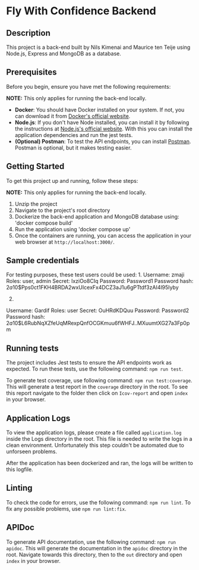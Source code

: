 # Fly With Confidence Backend

## Description

This project is a back-end built by Nils Kimenai and Maurice ten Teije
using Node.js, Express and MongoDB as a database.

## Prerequisites

Before you begin, ensure you have met the following requirements:

**NOTE:** This only applies for running the back-end locally.

- **Docker**: You should have Docker installed on your system. If not, you can
  download it from
  [Docker's official website](https://www.docker.com/products/docker-desktop/).
- **Node.js**: If you don't have Node installed, you can install it by following
  the instructions at
  [Node.js's official website](https://nodejs.org/en).
  With this you can install the application dependencies and run the jest tests.
- **(Optional) Postman**: To test the API endpoints, you can install
  [Postman](https://www.postman.com/downloads/). Postman is optional, but it
  makes testing easier.

## Getting Started

To get this project up and running, follow these steps:

**NOTE:** This only applies for running the back-end locally.

1. Unzip the project
2. Navigate to the project's root directory
3. Dockerize the back-end application and MongoDB database using: 'docker compose build'
4. Run the application using 'docker compose up'
5. Once the containers are running, you can access the application in your web
   browser at `http://localhost:3000/`.

## Sample credentials
For testing purposes, these test users could be used:
1.
Username: zmaji
Roles: user, admin
Secret: lxziOo8CIq
Password: Password1
Password hash: $2a$10$Pps0ct1FKH4BRDA2wxUIcexFx4DCZ3aJ1u6gPTtdf3zAI4l95Iyby

2.
Username: Gardif
Roles: user
Secret: OuHRdKDQuu
Password: Password2
Password hash: $2a$10$L6RubNqXZfeUqMRexpQnfOCGKmuu6fWHFJ..MXuumtXG27a3Fp0pm

## Running tests
The project includes Jest tests to ensure the API endpoints work as expected. To run these tests, use the following command:
`npm run test`.

To generate test coverage, use following command: `npm run test:coverage`. This will generate a test report in the `coverage` directory in the root. To see this report navigate to the folder then click on `Icov-report` and open `index` in your browser.

## Application Logs
To view the application logs, please create a file called `application.log` inside the Logs directory in the root. This file is needed to write the logs in a clean environment. Unfortunately this step couldn't be automated due to unforseen problems. 

After the application has been dockerized and ran, the logs will be written to this logfile. 

## Linting
To check the code for errors, use the following command: `npm run lint`. To fix any possible problems, use `npm run lint:fix`.

## APIDoc
To generate API documentation, use the following command: `npm run apidoc`. This will generate the documentation in the `apidoc` directory in the root. Navigate towards this directory, then to the `out` directory and open `index` in your browser.
